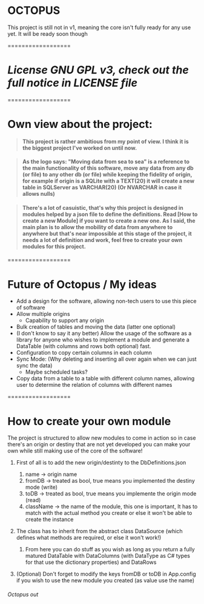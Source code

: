 # **OCTOPUS**
This project is still not in v1, meaning the core isn't fully ready for any use yet. It will be ready soon though

 ==================
 
# *License GNU GPL v3, check out the full notice in LICENSE file*
 ==================


# **Own view about the project:**

> #### This project is rather ambitious from my point of view. I think it is the biggest project I've worked on until now.

> #### As the logo says: "Moving data from sea to sea" is a reference to the main functionality of this software, move any data from any db (or file) to any other db (or file) while keeping the fidelity of origin, for example if origin is a SQLite with a TEXT(20) it will create a new table in SQLServer as VARCHAR(20) (Or NVARCHAR in case it allows nulls)

> #### There's a lot of casuistic, that's why this project is designed in modules helped by a json file to define the definitions. Read [How to create a new Module] if you want to create a new one. As I said, the main plan is to allow the mobility of data from anywhere to anywhere but that's near impossible at this stage of the project, it needs a lot of definition and work, feel free to create your own modules for this project.

==================

# **Future of Octopus / My ideas**

* Add a design for the software, allowing non-tech users to use this piece of software
* Allow multiple origins
	* Capability to support any origin 
* Bulk creation of tables and moving the data (latter one optional)
* (I don't know to say it any better) Allow the usage of the software as a library for anyone who wishes to implement a module and generate a DataTable (with columns and rows both optional) fast.
* Configuration to copy certain columns in each column
* Sync Mode: (Why deleting and inserting all over again when we can just sync the data)
	* Maybe scheduled tasks?
* Copy data from a table to a table with different column names, allowing user to determine the relation of columns with different names

==================

# **How to create your own module**

The project is structured to allow new modules to come in action so in case there's an origin or destiny that are not yet developed you can make your own while still making use of the core of the software!

1. First of all is to add the new origin/destinty to the DbDefinitions.json
	1. name -> origin name
	2. fromDB -> treated as bool, true means you implemented the destiny mode (write)
	3. toDB -> treated as bool, true means you implemente the origin mode (read)
	4. className -> the name of the module, this one is important, It has to match with the actual method you create or else it won't be able to create the instance


2. The class has to inherit from the abstract class DataSource (which defines what methods are required, or else it won't work!)
	1. From here you can do stuff as you wish as long as you return a fully matured DataTable with DataColumns (with DataType as C# types for that use the dictionary properties) and DataRows


3. (Optional) Don't forget to modify the keys fromDB or toDB in App.config if you wish to use the new module you created (as value use the name)

###### Octopus out

